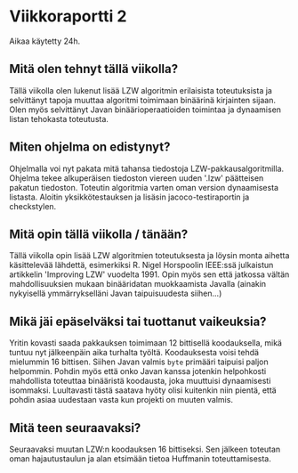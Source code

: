 # Viikkoraportti 2
Aikaa käytetty 24h.

## Mitä olen tehnyt tällä viikolla?
Tällä viikolla olen lukenut lisää LZW algoritmin erilaisista toteutuksista ja selvittänyt tapoja muuttaa algoritmi toimimaan binäärinä kirjainten sijaan. Olen myös selvittänyt Javan binäärioperaatioiden toimintaa ja dynaamisen listan tehokasta toteutusta.

## Miten ohjelma on edistynyt?
Ohjelmalla voi nyt pakata mitä tahansa tiedostoja LZW-pakkausalgoritmilla. Ohjelma tekee alkuperäisen tiedoston viereen uuden '.lzw' päätteisen pakatun tiedoston. Toteutin algoritmia varten oman version dynaamisesta listasta. Aloitin yksikkötestauksen ja lisäsin jacoco-testiraportin ja checkstylen.

## Mitä opin tällä viikolla / tänään?
Tällä viikolla opin lisää LZW algoritmien toteutuksesta ja löysin monta aihetta käsittelevää lähdettä, esimerkiksi R. Nigel Horspoolin IEEE:ssä julkaistun artikkelin 'Improving LZW' vuodelta 1991. Opin myös sen että jatkossa vältän mahdollisuuksien mukaan binääridatan muokkaamista Javalla (ainakin nykyisellä ymmärrykselläni Javan taipuisuudesta siihen...)

## Mikä jäi epäselväksi tai tuottanut vaikeuksia?
Yritin kovasti saada pakkauksen toimimaan 12 bittisellä koodauksella, mikä tuntuu nyt jälkeenpäin aika turhalta työltä. Koodauksesta voisi tehdä mielummin 16 bittisen. Siihen Javan valmis `byte` primääri taipuisi paljon helpommin. Pohdin myös että onko Javan kanssa jotenkin helpohkosti mahdollista toteuttaa binääristä koodausta, joka muuttuisi dynaamisesti isommaksi. Luultavasti tästä saatava hyöty olisi kuitenkin niin pientä, että pohdin asiaa uudestaan vasta kun projekti on muuten valmis.

## Mitä teen seuraavaksi?
Seuraavaksi muutan LZW:n koodauksen 16 bittiseksi. Sen jälkeen toteutan oman hajautustaulun ja alan etsimään tietoa Huffmanin toteuttamisesta.
